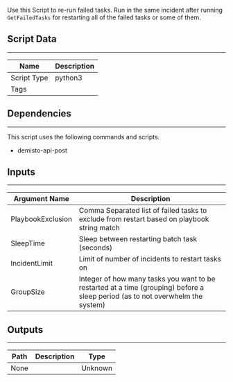 Use this Script to re-run failed tasks. Run in the same incident after running `GetFailedTasks` for restarting all of the failed tasks or some of them.

## Script Data
---

| **Name** | **Description** |
| --- | --- |
| Script Type | python3 |
| Tags |  |

## Dependencies
---
This script uses the following commands and scripts.
* demisto-api-post

## Inputs
---

| **Argument Name** | **Description** |
| --- | --- |
| PlaybookExclusion | Comma Separated list of failed tasks to exclude from restart based on playbook string match |
| SleepTime | Sleep between restarting batch task \(seconds\) |
| IncidentLimit | Limit of number of incidents to restart tasks on |
| GroupSize | Integer of how many tasks you want to be restarted at a time \(grouping\) before a sleep period \(as to not overwhelm the system\) |

## Outputs
---

| **Path** | **Description** | **Type** |
| --- | --- | --- |
| None |  | Unknown |
